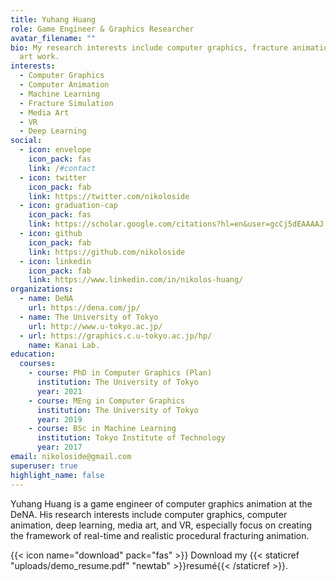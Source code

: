 ```yaml
---
title: Yuhang Huang
role: Game Engineer & Graphics Researcher
avatar_filename: ""
bio: My research interests include computer graphics, fracture animation, unity
  art work.
interests:
  - Computer Graphics
  - Computer Animation
  - Machine Learning
  - Fracture Simulation
  - Media Art
  - VR
  - Deep Learning
social:
  - icon: envelope
    icon_pack: fas
    link: /#contact
  - icon: twitter
    icon_pack: fab
    link: https://twitter.com/nikoloside
  - icon: graduation-cap
    icon_pack: fas
    link: https://scholar.google.com/citations?hl=en&user=gcCj5dEAAAAJ
  - icon: github
    icon_pack: fab
    link: https://github.com/nikoloside
  - icon: linkedin
    icon_pack: fab
    link: https://www.linkedin.com/in/nikolos-huang/
organizations:
  - name: DeNA
    url: https://dena.com/jp/
  - name: The University of Tokyo
    url: http://www.u-tokyo.ac.jp/
  - url: https://graphics.c.u-tokyo.ac.jp/hp/
    name: Kanai Lab.
education:
  courses:
    - course: PhD in Computer Graphics (Plan)
      institution: The University of Tokyo
      year: 2021
    - course: MEng in Computer Graphics
      institution: The University of Tokyo
      year: 2019
    - course: BSc in Machine Learning
      institution: Tokyo Institute of Technology
      year: 2017
email: nikoloside@gmail.com
superuser: true
highlight_name: false
---
```

Yuhang Huang is a game engineer of computer graphics animation at the DeNA. His research interests include computer graphics, computer animation, deep learning, media art, and VR, especially focus on creating the framework of real-time and realistic procedural fracturing animation.

{{< icon name="download" pack="fas" >}} Download my {{< staticref "uploads/demo_resume.pdf" "newtab" >}}resumé{{< /staticref >}}.